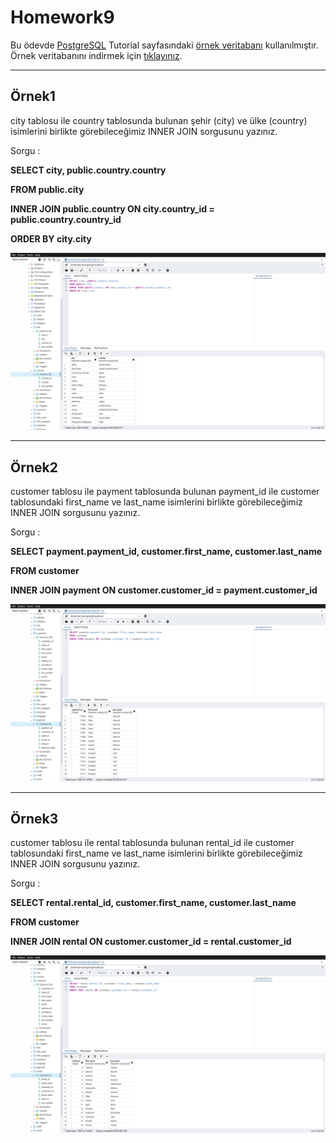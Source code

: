 # Homework9

Bu ödevde [PostgreSQL](https://www.postgresqltutorial.com/) Tutorial sayfasındaki [örnek veritabanı](https://www.postgresqltutorial.com/postgresql-getting-started/postgresql-sample-database/) kullanılmıştır.
Örnek veritabanını indirmek için [tıklayınız](https://www.postgresqltutorial.com/wp-content/uploads/2019/05/dvdrental.zip).

------

## Örnek1

city tablosu ile country tablosunda bulunan şehir (city) ve ülke (country) isimlerini birlikte görebileceğimiz INNER JOIN sorgusunu yazınız.

Sorgu : 

**SELECT city, public.country.country**

**FROM public.city**

**INNER JOIN public.country ON city.country_id = public.country.country_id**

**ORDER BY city.city**

![Github](assets/answer1.png)

-----

## Örnek2

customer tablosu ile payment tablosunda bulunan payment_id ile customer tablosundaki first_name ve last_name isimlerini birlikte görebileceğimiz INNER JOIN sorgusunu yazınız.

Sorgu : 

**SELECT payment.payment_id, customer.first_name, customer.last_name**

**FROM customer**

**INNER JOIN payment ON customer.customer_id = payment.customer_id**

![Github](assets/answer2.png)

-----

## Örnek3

customer tablosu ile rental tablosunda bulunan rental_id ile customer tablosundaki first_name ve last_name isimlerini birlikte görebileceğimiz INNER JOIN sorgusunu yazınız.

Sorgu : 

**SELECT rental.rental_id, customer.first_name, customer.last_name**

**FROM customer**

**INNER JOIN rental ON customer.customer_id = rental.customer_id**

![Github](assets/answer3.png)